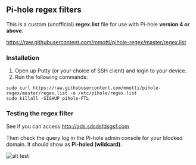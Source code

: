 ## Pi-hole regex filters
This is a custom (unofficial) **regex.list** file for use with Pi-hole **version 4 or above**.

https://raw.githubusercontent.com/mmotti/pihole-regex/master/regex.list

### Installation
1. Open up Putty (or your choice of SSH client) and login to your device.
2. Run the following commands:
```
sudo curl https://raw.githubusercontent.com/mmotti/pihole-regex/master/regex.list -o /etc/pihole/regex.list
sudo killall -SIGHUP pihole-FTL
```

### Testing the regex filter
See if you can access http://ads.sdsdsfdsgsf.com

Then check the query log in the Pi-hole admin console for your blocked domain. It should show as **Pi-holed (wildcard)**.

![alt test](https://image.ibb.co/doq6Tz/Blocked.png)
